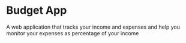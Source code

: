 # Budget App
 A web application that tracks your income and expenses and help you monitor your expenses as percentage of your income
